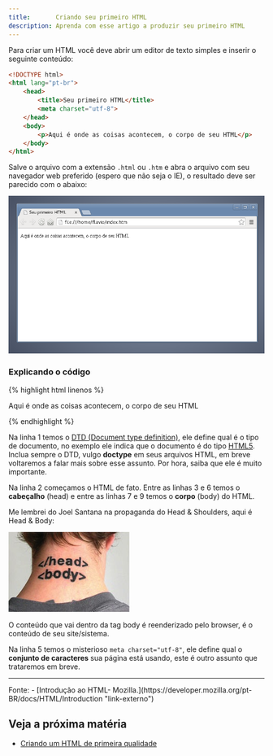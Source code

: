 ```yaml
---
title:       Criando seu primeiro HTML 
description: Aprenda com esse artigo a produzir seu primeiro HTML
---
```




Para criar um HTML você deve abrir um editor de texto simples e inserir o seguinte conteúdo:

```html
<!DOCTYPE html>
<html lang="pt-br">
    <head>
        <title>Seu primeiro HTML</title>
        <meta charset="utf-8">
    </head>
    <body>
        <p>Aqui é onde as coisas acontecem, o corpo de seu HTML</p>
    </body>
</html>
```

Salve o arquivo com a extensão `.html` ou `.htm` e abra o arquivo com seu navegador web preferido (espero que não seja
o IE), o resultado deve ser parecido com o abaixo:

![Exemplo de HTML](seu-primeiro-html.png "Exemplo de HTML")


### Explicando o código

{% highlight html linenos %}<!DOCTYPE html>
<html lang="pt-br">
    <head>
        <title>Seu primeiro HTML</title>
        <meta charset="utf-8">
    </head>
    <body>
        <p>Aqui é onde as coisas acontecem, o corpo de seu HTML</p>
    </body>
</html>
{% endhighlight %}

Na linha 1 temos o [DTD (Document type definition)](/html-css/dtd-doctype/), ele define qual é o tipo de documento, no exemplo ele indica que
o documento é do tipo [HTML5](/html-css/html5/). Inclua sempre o DTD, vulgo __doctype__ em seus arquivos HTML, em breve
voltaremos a falar mais sobre esse assunto. Por hora, saiba que ele é muito importante.

Na linha 2 começamos o HTML de fato. Entre as linhas 3 e 6 temos o __cabeçalho__ (head) e entre as linhas 7 e 9 temos
o __corpo__ (body) do HTML.

Me lembrei do Joel Santana na propaganda do Head & Shoulders, aqui é Head & Body:

![](html-head-body.jpg)

O conteúdo que vai dentro da tag body é reenderizado pelo browser, é o conteúdo de seu site/sistema.

Na linha 5 temos o misterioso `meta charset="utf-8"`, ele define qual o __conjunto de caracteres__ sua página está usando,
este é outro assunto que trataremos em breve.



<hr>
Fonte: 
- [Introdução ao HTML- Mozilla.](https://developer.mozilla.org/pt-BR/docs/HTML/Introduction "link-externo")


Veja a próxima matéria
---

- [Criando um HTML de primeira qualidade](/html-css/html-primeira-qualidade/)